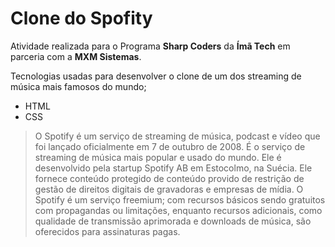 # Clone do Spofity 

Atividade realizada para o Programa **Sharp Coders** da **Ímã Tech** em parceria com a **MXM Sistemas**.

Tecnologias usadas para desenvolver o clone de um dos streaming de música mais famosos do mundo;
- HTML
- CSS

> O Spotify é um serviço de streaming de música, podcast e vídeo que foi lançado oficialmente em 7 de outubro de 2008. É o serviço de streaming de música mais popular e usado do mundo. Ele é desenvolvido pela startup Spotify AB em Estocolmo, na Suécia. Ele fornece conteúdo protegido de conteúdo provido de restrição de gestão de direitos digitais de gravadoras e empresas de mídia. O Spotify é um serviço freemium; com recursos básicos sendo gratuitos com propagandas ou limitações, enquanto recursos adicionais, como qualidade de transmissão aprimorada e downloads de música, são oferecidos para assinaturas pagas.
